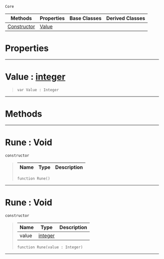  `Core`

|Methods|Properties|Base Classes|Derived Classes|
|---|---|---|---|
|[ Constructor](https://plasmaengine.github.io/PlasmaDocs/Plasma1/C++/code_reference/lightning_base_types/rune.markdown#rune-void)|[ Value](https://plasmaengine.github.io/PlasmaDocs/Plasma1/C++/code_reference/lightning_base_types/rune.markdown#value-plasma-engine-docume)| | |


 #  Properties


---  
 #  Value : [integer](https://plasmaengine.github.io/PlasmaDocs/Plasma1/C++/code_reference/lightning_base_types/integer.markdown)

> 
> ``` lang=cpp, name=Lightning
> var Value : Integer


---  
 #  Methods


---  
 #  Rune : Void

 `constructor`

> 
> |Name|Type|Description|
> |---|---|---|
> ``` lang=cpp, name=Lightning
> function Rune()
> ``` 


---  
 #  Rune : Void

 `constructor`

> 
> |Name|Type|Description|
> |---|---|---|
> |value|[integer](https://plasmaengine.github.io/PlasmaDocs/Plasma1/C++/code_reference/lightning_base_types/integer.markdown)| |
> ``` lang=cpp, name=Lightning
> function Rune(value : Integer)
> ``` 


---  
 

 